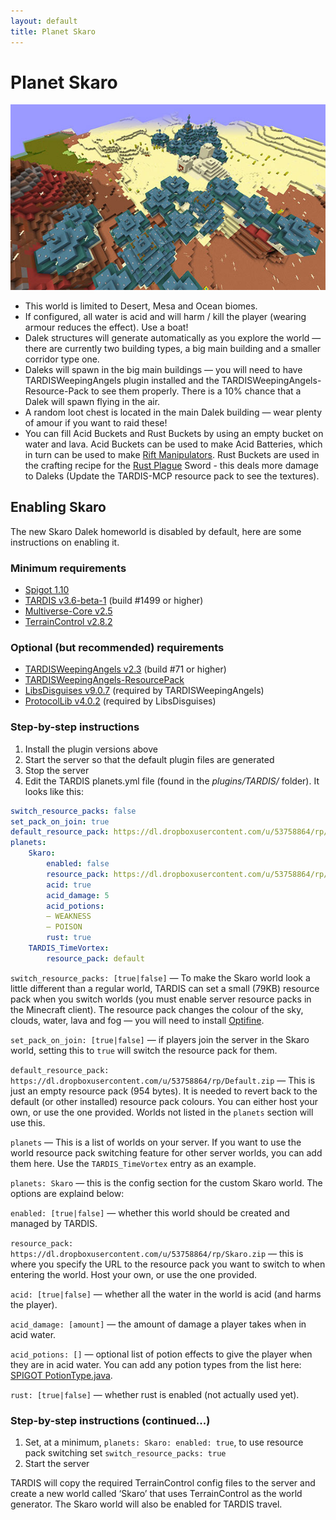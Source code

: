 ```yaml
---
layout: default
title: Planet Skaro
---
```


# Planet Skaro

![planet skaro](images/docs/skaro.jpg)

- This world is limited to Desert, Mesa and Ocean biomes.
- If configured, all water is acid and will harm / kill the player (wearing armour reduces the effect). Use a boat!
- Dalek structures will generate automatically as you explore the world — there are currently two building types, a big main building and a smaller corridor type one.
- Daleks will spawn in the big main buildings — you will need to have TARDISWeepingAngels plugin installed and the TARDISWeepingAngels-Resource-Pack to see them properly. There is a 10% chance that a Dalek will spawn flying in the air.
- A random loot chest is located in the main Dalek building — wear plenty of amour if you want to raid these!
- You can fill Acid Buckets and Rust Buckets by using an empty bucket on water and lava. Acid Buckets can be used to make Acid Batteries, which in turn can be used to make [Rift Manipulators](rift-manipulator.html). Rust Buckets are used in the crafting recipe for the [Rust Plague](http://tardis.wikia.com/wiki/Rust_plague) Sword - this deals more damage to Daleks (Update the TARDIS-MCP resource pack to see the textures).

## Enabling Skaro

The new Skaro Dalek homeworld is disabled by default, here are some instructions on enabling it.

### Minimum requirements

- [Spigot 1.10](https://www.spigotmc.org/threads/spigot-craftbukkit-bungeecord-1-10.154136/)
- [TARDIS v3.6-beta-1](http://tardisjenkins.duckdns.org:8080/job/TARDIS/lastSuccessfulBuild/me.eccentric_nz.TARDIS%24TARDIS/) (build #1499 or higher)
- [Multiverse-Core v2.5](https://ci.onarandombox.com/view/Multiverse/job/Multiverse-Core/)
- [TerrainControl v2.8.2](http://build.mctcp.com/job/TerrainControl%20-%20Master%20-%20Gradle/default/)

### Optional (but recommended) requirements

- [TARDISWeepingAngels v2.3](http://tardisjenkins.duckdns.org:8080/job/TARDISWeepingAngels/lastSuccessfulBuild/me.eccentric_nz.tardisweepingangels%24TARDISWeepingAngels/) (build #71 or higher)
- [TARDISWeepingAngels-ResourcePack](https://github.com/eccentricdevotion/TARDISWeepingAngels-Resource-Pack)
- [LibsDisguises v9.0.7](https://www.spigotmc.org/resources/libs-disguises.81/) (required by TARDISWeepingAngels)
- [ProtocolLib v4.0.2](https://www.spigotmc.org/resources/protocollib.1997/) (required by LibsDisguises)

### Step-by-step instructions

1. Install the plugin versions above
2. Start the server so that the default plugin files are generated
3. Stop the server
4. Edit the TARDIS planets.yml file (found in the _plugins/TARDIS/_ folder). It looks like this:

```yaml
switch_resource_packs: false
set_pack_on_join: true
default_resource_pack: https://dl.dropboxusercontent.com/u/53758864/rp/Default.zip
planets:
    Skaro:
        enabled: false
        resource_pack: https://dl.dropboxusercontent.com/u/53758864/rp/Skaro.zip
        acid: true
        acid_damage: 5
        acid_potions:
        — WEAKNESS
        — POISON
        rust: true
    TARDIS_TimeVortex:
        resource_pack: default
```

`switch_resource_packs: [true|false]` — To make the Skaro world look a little different than a regular world, TARDIS can set a small (79KB) resource pack when you switch worlds (you must enable server resource packs in the Minecraft client). The resource pack changes the colour of the sky, clouds, water, lava and fog — you will need to install [Optifine](http://www.minecraftforum.net/forums/mapping-and-modding/minecraft-mods/1272953).

`set_pack_on_join: [true|false]` — if players join the server in the Skaro world, setting this to `true` will switch the resource pack for them.

`default_resource_pack: https://dl.dropboxusercontent.com/u/53758864/rp/Default.zip` — This is just an empty resource pack (954 bytes). It is needed to revert back to the default (or other installed) resource pack colours. You can either host your own, or use the one provided. Worlds not listed in the `planets` section will use this.

`planets` — This is a list of worlds on your server. If you want to use the world resource pack switching feature for other server worlds, you can add them here. Use the `TARDIS_TimeVortex` entry as an example.

`planets: Skaro` — this is the config section for the custom Skaro world. The options are explaind below:

`enabled: [true|false]` — whether this world should be created and managed by TARDIS.

`resource_pack: https://dl.dropboxusercontent.com/u/53758864/rp/Skaro.zip` — this is where you specify the URL to the resource pack you want to switch to when entering the world. Host your own, or use the one provided.

`acid: [true|false]` — whether all the water in the world is acid (and harms the player).

`acid_damage: [amount]` — the amount of damage a player takes when in acid water.

`acid_potions: []` — optional list of potion effects to give the player when they are in acid water. You can add any potion types from the list here: [SPIGOT PotionType.java](https://hub.spigotmc.org/stash/projects/SPIGOT/repos/bukkit/browse/src/main/java/org/bukkit/potion/PotionType.java).

`rust: [true|false]` — whether rust is enabled (not actually used yet).

### Step-by-step instructions (continued...)

1. Set, at a minimum, `planets: Skaro: enabled: true`, to use resource pack switching set `switch_resource_packs: true`
2. Start the server

TARDIS will copy the required TerrainControl config files to the server and create a new world called ‘Skaro’ that uses TerrainControl as the world generator. The Skaro world will also be enabled for TARDIS travel.
